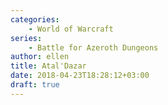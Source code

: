 ```yaml
---
categories:
    - World of Warcraft
series:
    - Battle for Azeroth Dungeons
author: ellen
title: Atal'Dazar
date: 2018-04-23T18:28:12+03:00
draft: true
---
```


